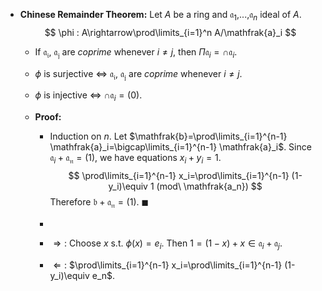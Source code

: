 -  **Chinese Remainder Theorem:**    Let $A$ be a ring and $\mathfrak{a}_1$,...,$\mathfrak{a}_n$ ideal of $A$.
   $$
   \phi : A\rightarrow\prod\limits_{i=1}^n A/\mathfrak{a}_i
   $$

   -  If $\mathfrak{a_i}$, $\mathfrak{a_j}$ are *coprime* whenever $i\neq j$, then $\Pi \mathfrak{a}_i=\cap \mathfrak{a}_i$.

   -  $\phi$ is surjective $\iff$ $\mathfrak{a_i}$, $\mathfrak{a_j}$ are *coprime* whenever $i\neq j$.

   -  $\phi$ is injective $\iff$ $\cap\mathfrak{a}_i=(0)$.

   -  **Proof:** 

      -  Induction on $n$. Let $\mathfrak{b}=\prod\limits_{i=1}^{n-1} \mathfrak{a}_i=\bigcap\limits_{i=1}^{n-1} \mathfrak{a}_i$. Since $\mathfrak{a}_i+\mathfrak{a_n}=(1)$, we have equations $x_i+y_i=1$. 
         $$
         \prod\limits_{i=1}^{n-1} x_i=\prod\limits_{i=1}^{n-1} (1-y_i)\equiv 1 (mod\ \mathfrak{a_n})
         $$
         Therefore $\mathfrak{b}+\mathfrak{a_n}=(1)$. $\blacksquare$ 

      -  

        - $\Rightarrow:$ Choose $x$ s.t. $\phi(x)=e_i$. Then $1=(1-x)+x\in\mathfrak{a}_i+\mathfrak{a}_j$.
        - $\Leftarrow:$ $\prod\limits_{i=1}^{n-1} x_i=\prod\limits_{i=1}^{n-1} (1-y_i)\equiv e_n$.